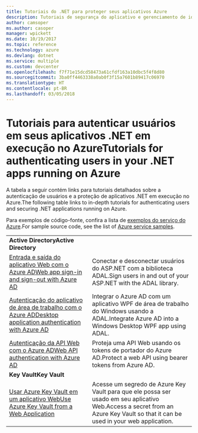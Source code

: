 ```yaml
---
title: Tutoriais do .NET para proteger seus aplicativos Azure
description: Tutoriais de segurança do aplicativo e gerenciamento de identidades nos aplicativos .NET em execução no Azure.
author: camsoper
ms.author: casoper
manager: wpickett
ms.date: 10/19/2017
ms.topic: reference
ms.technology: azure
ms.devlang: dotnet
ms.service: multiple
ms.custom: devcenter
ms.openlocfilehash: f7f71e15dcd58473a61cfdf163a10dbc5f4f8d80
ms.sourcegitcommit: 3ba0ff4463338a0ab0f3f15a7601b89417c06970
ms.translationtype: HT
ms.contentlocale: pt-BR
ms.lasthandoff: 03/05/2018
---
```

# <a name="tutorials-for-authenticating-users-in-your-net-apps-running-on-azure"></a><span data-ttu-id="14363-103">Tutoriais para autenticar usuários em seus aplicativos .NET em execução no Azure</span><span class="sxs-lookup"><span data-stu-id="14363-103">Tutorials for authenticating users in your .NET apps running on Azure</span></span>

<span data-ttu-id="14363-104">A tabela a seguir contém links para tutoriais detalhados sobre a autenticação de usuários e a proteção de aplicativos .NET em execução no Azure.</span><span class="sxs-lookup"><span data-stu-id="14363-104">The following table links to in-depth tutorials for authenticating users and securing .NET applications running on Azure.</span></span>

<span data-ttu-id="14363-105">Para exemplos de código-fonte, confira a lista de [exemplos do serviço do Azure](https://azure.microsoft.com/resources/samples/?platform=dotnet).</span><span class="sxs-lookup"><span data-stu-id="14363-105">For sample source code, see the list of [Azure service samples](https://azure.microsoft.com/resources/samples/?platform=dotnet).</span></span>

| | |
|---|---|
|<span data-ttu-id="14363-106">**Active Directory**</span><span class="sxs-lookup"><span data-stu-id="14363-106">**Active Directory**</span></span>||
| <span data-ttu-id="14363-107">[Entrada e saída do aplicativo Web com o Azure AD][1]</span><span class="sxs-lookup"><span data-stu-id="14363-107">[Web app sign-in and sign-out with Azure AD][1]</span></span> | <span data-ttu-id="14363-108">Conectar e desconectar usuários do ASP.NET com a biblioteca ADAL.</span><span class="sxs-lookup"><span data-stu-id="14363-108">Sign users in and out of your ASP.NET with the ADAL library.</span></span>
| <span data-ttu-id="14363-109">[Autenticação do aplicativo de área de trabalho com o Azure AD][2]</span><span class="sxs-lookup"><span data-stu-id="14363-109">[Desktop application authentication with Azure AD][2]</span></span>| <span data-ttu-id="14363-110">Integrar o Azure AD com um aplicativo WPF de área de trabalho do Windows usando a ADAL.</span><span class="sxs-lookup"><span data-stu-id="14363-110">Integrate Azure AD into a Windows Desktop WPF app using ADAL.</span></span> | 
| <span data-ttu-id="14363-111">[Autenticação da API Web com o Azure AD][3]</span><span class="sxs-lookup"><span data-stu-id="14363-111">[Web API authentication with Azure AD][3]</span></span> | <span data-ttu-id="14363-112">Proteja uma API Web usando os tokens de portador do Azure AD.</span><span class="sxs-lookup"><span data-stu-id="14363-112">Protect a web API using bearer tokens from Azure AD.</span></span> |
|<span data-ttu-id="14363-113">**Key Vault**</span><span class="sxs-lookup"><span data-stu-id="14363-113">**Key Vault**</span></span>||
| <span data-ttu-id="14363-114">[Usar Azure Key Vault em um aplicativo Web][4]</span><span class="sxs-lookup"><span data-stu-id="14363-114">[Use Azure Key Vault from a Web Application][4]</span></span> | <span data-ttu-id="14363-115">Acesse um segredo de Azure Key Vault para que ele possa ser usado em seu aplicativo Web.</span><span class="sxs-lookup"><span data-stu-id="14363-115">Access a secret from an Azure Key Vault so that it can be used in your web application.</span></span> | 

[1]: /azure/active-directory/develop/active-directory-devquickstarts-webapp-dotnet
[2]: /azure/active-directory/develop/active-directory-devquickstarts-dotnet
[3]: /azure/active-directory/develop/active-directory-devquickstarts-webapi-dotnet
[4]: /azure/key-vault/key-vault-use-from-web-application